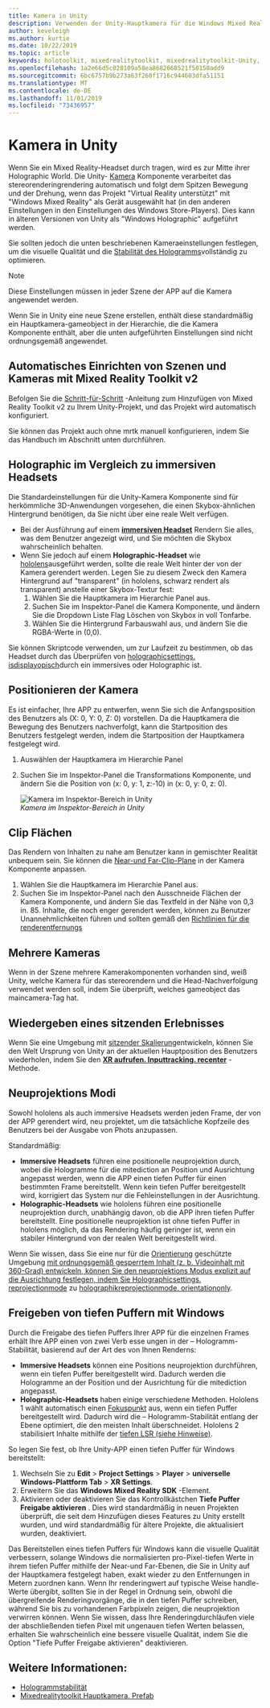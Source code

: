 ```yaml
---
title: Kamera in Unity
description: Verwenden der Unity-Hauptkamera für die Windows Mixed Reality-Entwicklung für Holographic Rendering
author: keveleigh
ms.author: kurtie
ms.date: 10/22/2019
ms.topic: article
keywords: holotoolkit, mixedrealitytoolkit, mixedrealitytoolkit-Unity, Holographic-Rendering, Holographic, immersive, Fokuspunkt, tiefen Puffer, nur Ausrichtung, Positional, undurchsichtig, transparent, Clip
ms.openlocfilehash: 1a2e66d5c028109a58ea8682668521f50158add9
ms.sourcegitcommit: 6bc6757b9b273a63f260f1716c944603dfa51151
ms.translationtype: MT
ms.contentlocale: de-DE
ms.lasthandoff: 11/01/2019
ms.locfileid: "73436957"
---
```

# <a name="camera-in-unity"></a>Kamera in Unity

Wenn Sie ein Mixed Reality-Headset durch tragen, wird es zur Mitte ihrer Holographic World. Die Unity- [Kamera](https://docs.unity3d.com/Manual/class-Camera.html) Komponente verarbeitet das stereorenderingrendering automatisch und folgt dem Spitzen Bewegung und der Drehung, wenn das Projekt "Virtual Reality unterstützt" mit "Windows Mixed Reality" als Gerät ausgewählt hat (in den anderen Einstellungen in den Einstellungen des Windows Store-Players). Dies kann in älteren Versionen von Unity als "Windows Holographic" aufgeführt werden.

Sie sollten jedoch die unten beschriebenen Kameraeinstellungen festlegen, um die visuelle Qualität und die [Stabilität des Hologramms](hologram-stability.md)vollständig zu optimieren.

>[!NOTE]
>Diese Einstellungen müssen in jeder Szene der APP auf die Kamera angewendet werden.
>
>Wenn Sie in Unity eine neue Szene erstellen, enthält diese standardmäßig ein Hauptkamera-gameobject in der Hierarchie, die die Kamera Komponente enthält, aber die unten aufgeführten Einstellungen sind nicht ordnungsgemäß angewendet.

## <a name="automatic-scene-and-camera-setup-with-mixed-reality-toolkit-v2"></a>Automatisches Einrichten von Szenen und Kameras mit Mixed Reality Toolkit v2

Befolgen Sie die [Schritt-für-Schritt](https://microsoft.github.io/MixedRealityToolkit-Unity/Documentation/GettingStartedWithTheMRTK.html) -Anleitung zum Hinzufügen von Mixed Reality Toolkit v2 zu Ihrem Unity-Projekt, und das Projekt wird automatisch konfiguriert.

Sie können das Projekt auch ohne mrtk manuell konfigurieren, indem Sie das Handbuch im Abschnitt unten durchführen.

## <a name="holographic-vs-immersive-headsets"></a>Holographic im Vergleich zu immersiven Headsets

Die Standardeinstellungen für die Unity-Kamera Komponente sind für herkömmliche 3D-Anwendungen vorgesehen, die einen Skybox-ähnlichen Hintergrund benötigen, da Sie nicht über eine reale Welt verfügen.

* Bei der Ausführung auf einem **[immersiven Headset](immersive-headset-hardware-details.md)** Rendern Sie alles, was dem Benutzer angezeigt wird, und Sie möchten die Skybox wahrscheinlich behalten.
* Wenn Sie jedoch auf einem **Holographic-Headset** wie [hololens](hololens-hardware-details.md)ausgeführt werden, sollte die reale Welt hinter der von der Kamera gerendert werden. Legen Sie zu diesem Zweck den Kamera Hintergrund auf "transparent" (in hololens, schwarz rendert als transparent) anstelle einer Skybox-Textur fest:
    1. Wählen Sie die Hauptkamera im Hierarchie Panel aus.
    2. Suchen Sie im Inspektor-Panel die Kamera Komponente, und ändern Sie die Dropdown Liste Flag Löschen von Skybox in voll Tonfarbe.
    3. Wählen Sie die Hintergrund Farbauswahl aus, und ändern Sie die RGBA-Werte in (0,0).

Sie können Skriptcode verwenden, um zur Laufzeit zu bestimmen, ob das Headset durch das Überprüfen von [holographicsettings. isdisplayopisch](https://docs.unity3d.com/ScriptReference/XR.WSA.HolographicSettings.IsDisplayOpaque.html)durch ein immersives oder Holographic ist.

## <a name="positioning-the-camera"></a>Positionieren der Kamera

Es ist einfacher, Ihre APP zu entwerfen, wenn Sie sich die Anfangsposition des Benutzers als (X: 0, Y: 0, Z: 0) vorstellen. Da die Hauptkamera die Bewegung des Benutzers nachverfolgt, kann die Startposition des Benutzers festgelegt werden, indem die Startposition der Hauptkamera festgelegt wird.

1. Auswählen der Hauptkamera im Hierarchie Panel
2. Suchen Sie im Inspektor-Panel die Transformations Komponente, und ändern Sie die Position von (x: 0, y: 1, z:-10) in (x: 0, y: 0, z: 0).

   ![Kamera im Inspektor-Bereich in Unity](images/maincamera-350px.png)  
   *Kamera im Inspektor-Bereich in Unity*

## <a name="clip-planes"></a>Clip Flächen

Das Rendern von Inhalten zu nahe am Benutzer kann in gemischter Realität unbequem sein. Sie können die [Near-und Far-Clip-Plane](hologram-stability.md#hologram-render-distances) in der Kamera Komponente anpassen.

1. Wählen Sie die Hauptkamera im Hierarchie Panel aus.
2. Suchen Sie im Inspektor-Panel nach den Ausschneide Flächen der Kamera Komponente, und ändern Sie das Textfeld in der Nähe von 0,3 in. 85. Inhalte, die noch enger gerendert werden, können zu Benutzer Unannehmlichkeiten führen und sollten gemäß den [Richtlinien für die renderentfernungs](hologram-stability.md#hologram-render-distances)

## <a name="multiple-cameras"></a>Mehrere Kameras

Wenn in der Szene mehrere Kamerakomponenten vorhanden sind, weiß Unity, welche Kamera für das stereorendern und die Head-Nachverfolgung verwendet werden soll, indem Sie überprüft, welches gameobject das maincamera-Tag hat.

## <a name="recentering-a-seated-experience"></a>Wiedergeben eines sitzenden Erlebnisses

Wenn Sie eine Umgebung mit [sitzender Skalierung](coordinate-systems.md)entwickeln, können Sie den Welt Ursprung von Unity an der aktuellen Hauptposition des Benutzers wiederholen, indem Sie den **[XR aufrufen. Inputtracking. recenter](https://docs.unity3d.com/ScriptReference/XR.InputTracking.Recenter.html)** -Methode.

## <a name="reprojection-modes"></a>Neuprojektions Modi

Sowohl hololens als auch immersive Headsets werden jeden Frame, der von der APP gerendert wird, neu projektet, um die tatsächliche Kopfzeile des Benutzers bei der Ausgabe von Phots anzupassen.

Standardmäßig:

* **Immersive Headsets** führen eine positionelle neuprojektion durch, wobei die Hologramme für die mitediction an Position und Ausrichtung angepasst werden, wenn die APP einen tiefen Puffer für einen bestimmten Frame bereitstellt.  Wenn kein tiefen Puffer bereitgestellt wird, korrigiert das System nur die Fehleinstellungen in der Ausrichtung.
* **Holographic-Headsets** wie hololens führen eine positionelle neuprojektion durch, unabhängig davon, ob die APP ihren tiefen Puffer bereitstellt.  Eine positionelle neuprojektion ist ohne tiefen Puffer in hololens möglich, da das Rendering häufig geringer ist, wenn ein stabiler Hintergrund von der realen Welt bereitgestellt wird.

Wenn Sie wissen, dass Sie eine nur für die [Orientierung](coordinate-systems-in-unity.md#building-an-orientation-only-or-seated-scale-experience) geschützte Umgebung [mit ordnungsgemäß gesperrtem Inhalt (z. b. Videoinhalt mit 360-Grad) entwickeln, können Sie den neuprojektions Modus explizit auf die Ausrichtung festlegen, indem Sie Holographicsettings. reprojectionmode](https://docs.unity3d.com/ScriptReference/XR.WSA.HolographicSettings.ReprojectionMode.html) zu [holographikreprojectionmode. orientationonly](https://docs.unity3d.com/ScriptReference/XR.WSA.HolographicSettings.HolographicReprojectionMode.html).

## <a name="sharing-your-depth-buffers-with-windows"></a>Freigeben von tiefen Puffern mit Windows

Durch die Freigabe des tiefen Puffers Ihrer APP für die einzelnen Frames erhält Ihre APP einen von zwei Verb esse ungen in der – Hologramm-Stabilität, basierend auf der Art des von Ihnen Renderns:

* **Immersive Headsets** können eine Positions neuprojektion durchführen, wenn ein tiefen Puffer bereitgestellt wird. Dadurch werden die Hologramme an der Position und der Ausrichtung für die mitediction angepasst.
* **Holographic-Headsets** haben einige verschiedene Methoden. Hololens 1 wählt automatisch einen [Fokuspunkt](focus-point-in-unity.md) aus, wenn ein tiefen Puffer bereitgestellt wird. Dadurch wird die – Hologramm-Stabilität entlang der Ebene optimiert, die den meisten Inhalt überschneidet. Hololens 2 stabilisiert Inhalte mithilfe der [tiefen LSR (siehe Hinweise)](https://docs.microsoft.com/uwp/api/windows.graphics.holographic.holographiccamerarenderingparameters.setfocuspoint).

So legen Sie fest, ob Ihre Unity-APP einen tiefen Puffer für Windows bereitstellt:

1. Wechseln Sie zu **Edit** > **Project Settings** > **Player** > **universelle Windows-Plattform Tab** > **XR Settings**.
2. Erweitern Sie das **Windows Mixed Reality SDK** -Element.
3. Aktivieren oder deaktivieren Sie das Kontrollkästchen **Tiefe Puffer Freigabe aktivieren** .  Dies wird standardmäßig in neuen Projekten überprüft, die seit dem Hinzufügen dieses Features zu Unity erstellt wurden, und wird standardmäßig für ältere Projekte, die aktualisiert wurden, deaktiviert.

Das Bereitstellen eines tiefen Puffers für Windows kann die visuelle Qualität verbessern, solange Windows die normalisierten pro-Pixel-tiefen Werte in ihrem tiefen Puffer mithilfe der Near-und Far-Ebenen, die Sie in Unity auf der Hauptkamera festgelegt haben, exakt wieder zu den Entfernungen in Metern zuordnen kann.  Wenn Ihr renderingwert auf typische Weise handle-Werte übergibt, sollten Sie in der Regel in Ordnung sein, obwohl die übergreifende Renderingvorgänge, die in den tiefen Puffer schreiben, während Sie bis zu vorhandenen Farbpixeln zeigen, die neuprojektion verwirren können.  Wenn Sie wissen, dass Ihre Renderingdurchläufen viele der abschließenden tiefen Pixel mit ungenauen tiefen Werten belassen, erhalten Sie wahrscheinlich eine bessere visuelle Qualität, indem Sie die Option "Tiefe Puffer Freigabe aktivieren" deaktivieren.

## <a name="see-also"></a>Weitere Informationen:

* [Hologrammstabilität](hologram-stability.md)
* [Mixedrealitytoolkit Hauptkamera. Prefab](https://github.com/Microsoft/MixedRealityToolkit-Unity/tree/htk_release/Assets/HoloToolkit/Input/Prefabs)
